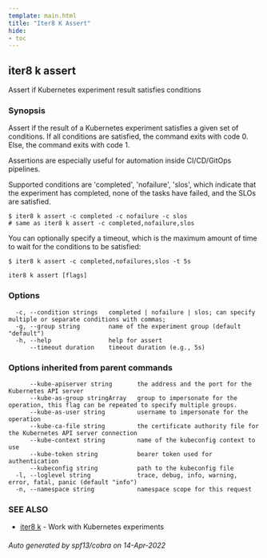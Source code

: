 ```yaml
---
template: main.html
title: "Iter8 K Assert"
hide:
- toc
---
```

## iter8 k assert

Assert if Kubernetes experiment result satisfies conditions

### Synopsis


Assert if the result of a Kubernetes experiment satisfies a given set of conditions. If all conditions are satisfied, the command exits with code 0. Else, the command exits with code 1. 

Assertions are especially useful for automation inside CI/CD/GitOps pipelines.

Supported conditions are 'completed', 'nofailure', 'slos', which indicate that the experiment has completed, none of the tasks have failed, and the SLOs are satisfied.

	$ iter8 k assert -c completed -c nofailure -c slos
	# same as iter8 k assert -c completed,nofailure,slos

You can optionally specify a timeout, which is the maximum amount of time to wait for the conditions to be satisfied:

	$ iter8 k assert -c completed,nofailures,slos -t 5s


```
iter8 k assert [flags]
```

### Options

```
  -c, --condition strings   completed | nofailure | slos; can specify multiple or separate conditions with commas;
  -g, --group string        name of the experiment group (default "default")
  -h, --help                help for assert
      --timeout duration    timeout duration (e.g., 5s)
```

### Options inherited from parent commands

```
      --kube-apiserver string       the address and the port for the Kubernetes API server
      --kube-as-group stringArray   group to impersonate for the operation, this flag can be repeated to specify multiple groups.
      --kube-as-user string         username to impersonate for the operation
      --kube-ca-file string         the certificate authority file for the Kubernetes API server connection
      --kube-context string         name of the kubeconfig context to use
      --kube-token string           bearer token used for authentication
      --kubeconfig string           path to the kubeconfig file
  -l, --loglevel string             trace, debug, info, warning, error, fatal, panic (default "info")
  -n, --namespace string            namespace scope for this request
```

### SEE ALSO

* [iter8 k](iter8_k.md)	 - Work with Kubernetes experiments

###### Auto generated by spf13/cobra on 14-Apr-2022
